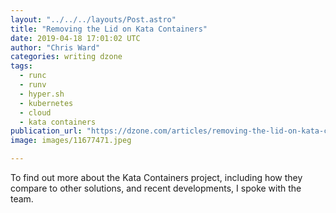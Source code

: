 ```yaml
---
layout: "../../../layouts/Post.astro"
title: "Removing the Lid on Kata Containers"
date: 2019-04-18 17:01:02 UTC
author: "Chris Ward"
categories: writing dzone
tags:
  - runc
  - runv
  - hyper.sh
  - kubernetes
  - cloud
  - kata containers
publication_url: "https://dzone.com/articles/removing-the-lid-on-kata-containers"
image: images/11677471.jpeg

---
```

To find out more about the Kata Containers project, including how they compare to other solutions, and recent developments, I spoke with the team.

